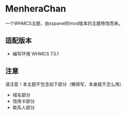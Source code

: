 # MenheraChan
一个WHMCS主题，由sspanel的mod版本的主题修改而来。

## 适配版本
* 编写环境 WHMCS 7.5.1

## 注意
请注意！本主题不包含如下部分（懒得写，本身就不怎么用）
* 域名部分
* 信用卡部分
* 联系人部分
